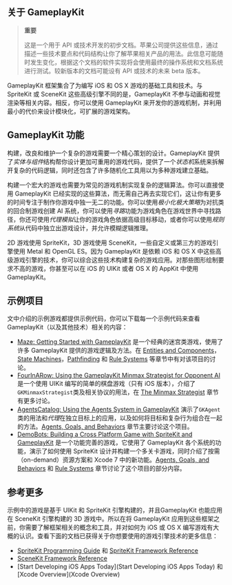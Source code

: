 ## 关于 GameplayKit

> **重要** 
> 
> 这是一个用于 API 或技术开发的初步文档。苹果公司提供这些信息，通过描述一些技术要点和代码结构让你了解苹果相关产品的用法。此信息可能随时发生变化，根据这个文档的软件实现将会使用最终的操作系统和文档系统进行测试。较新版本的文档可能设有 API 或技术的未来 beta 版本。

GameplayKit 框架集合了为编写 iOS 和 OS X 游戏的基础工具和技术。与 SpriteKit 或 SceneKit 这些高级引擎不同的是，GameplayKit 不参与动画和视觉渲染等相关内容。相反，你可以使用 GameplayKit 来开发你的游戏机制，并利用最小的代价来设计模块化，可扩展的游戏架构。

## GameplayKit 功能

构建，改良和维护一个复杂的游戏需要一个精心策划的设计。GameplayKit 提供了*实体与组件*结构帮你设计更加可重用的游戏代码，提供了一个*状态机*系统来拆解开复杂的代码逻辑，同时还包含了许多随机化工具用以为多种游戏建立基础。

构建一个宏大的游戏也需要为常见的游戏机制实现复杂的逻辑算法。你可以直接使用 GameplayKit 已经实现的这些算法，而无需自己再去实现它们，这让你有更多的时间专注于制作你游戏中独一无二的功能。你可以使用*极小化极大策略*为对抗类的回合制游戏创建 AI 系统，你可以使用*寻路*功能为游戏角色在游戏世界中寻找路径，你还可使用*代理模拟*让你的游戏角色依据高级目标移动，或者你可以使用*规则系统*从代码中独立出游戏设计，并允许模糊逻辑推理。

2D 游戏使用 SpriteKit，3D 游戏使用 SceneKit，一些自定义或第三方的游戏引擎使用 Metal 和 OpenGL ES。因为 GameplayKit 是依赖 iOS 和 OS X 中这些高级游戏引擎的技术，你可以综合这些技术构建复杂的游戏应用。对那些图形绘制要求不高的游戏，你甚至可以在 iOS 的 UIKit 或者 OS X 的 AppKit 中使用 GameplayKit。

## 示例项目

文中介绍的示例游戏都提供示例代码，你可以下载每一个示例代码来查看 GameplayKit（以及其他技术）相关的内容：

- [Maze: Getting Started with GameplayKit](https://developer.apple.com/sample-code/wwdc/2015/downloads/Maze.zip) 是一个经典的迷宫类游戏，使用了许多 GameplayKit 提供的游戏逻辑及方法。在 [Entities and Components](https://developer.apple.com/library/prerelease/ios/documentation/General/Conceptual/GameplayKit_Guide/EntityComponent.html#//apple_ref/doc/uid/TP40015172-CH6-SW1)，[State Machines](https://developer.apple.com/library/prerelease/ios/documentation/General/Conceptual/GameplayKit_Guide/StateMachine.html#//apple_ref/doc/uid/TP40015172-CH7-SW1)，[Pathfinding](https://developer.apple.com/library/prerelease/ios/documentation/General/Conceptual/GameplayKit_Guide/Pathfinding.html#//apple_ref/doc/uid/TP40015172-CH3-SW1) 和 [Rule Systems](https://developer.apple.com/library/prerelease/ios/documentation/General/Conceptual/GameplayKit_Guide/RuleSystems.html#//apple_ref/doc/uid/TP40015172-CH10-SW1) 等章节中有对该项目的讨论。
- [FourInARow: Using the GameplayKit Minmax Strategist for Opponent AI](https://developer.apple.com/library/prerelease/ios/samplecode/FourInARow/Introduction/Intro.html#//apple_ref/doc/uid/TP40016142) 是一个使用 UIKit 编写的简单的棋盘游戏（只有 iOS 版本），介绍了`GKMinmaxStrategist`类及相关协议的用法，在 [The Minmax Strategist](https://developer.apple.com/library/prerelease/ios/documentation/General/Conceptual/GameplayKit_Guide/Minmax.html#//apple_ref/doc/uid/TP40015172-CH2-SW1) 章节有更多讨论。
- [AgentsCatalog: Using the Agents System in GameplayKit](https://developer.apple.com/library/prerelease/ios/samplecode/AgentsCatalog/Introduction/Intro.html#//apple_ref/doc/uid/TP40016141) 演示了`GKAgent`类的用法和*代理*在独立目标上的应用，以及如何将目标和复杂行为组合在一起的方法。[Agents, Goals, and Behaviors](https://developer.apple.com/library/prerelease/ios/documentation/General/Conceptual/GameplayKit_Guide/Agent.html#//apple_ref/doc/uid/TP40015172-CH8-SW1) 章节主要讨论这个项目。
- [DemoBots: Building a Cross Platform Game with SpriteKit and GameplayKit](https://developer.apple.com/library/prerelease/ios/samplecode/DemoBots/Introduction/Intro.html#//apple_ref/doc/uid/TP40015179) 是一个功能完善的游戏，它使用了 GameplayKit 各个系统的功能，演示了如何使用 SpriteKit 设计并构建一个多关卡游戏，同时介绍了按需（on-demand）资源方案和 Xcode 7 中的新功能。[Agents, Goals, and Behaviors](https://developer.apple.com/library/prerelease/ios/documentation/General/Conceptual/GameplayKit_Guide/Agent.html#//apple_ref/doc/uid/TP40015172-CH8-SW1) 和 [Rule Systems](https://developer.apple.com/library/prerelease/ios/documentation/General/Conceptual/GameplayKit_Guide/RuleSystems.html#//apple_ref/doc/uid/TP40015172-CH10-SW1) 章节讨论了这个项目的部分内容。

## 参考更多

示例中的游戏是基于 UIKit 和 SpriteKit 引擎构建的，并且GameplayKit 也能应用在 SceneKit 引擎构建的 3D 游戏中。所以在将 GameplayKit 应用到这些框架之前，你需要了解框架相关的概念和工具，并对如何为 iOS 或 OS X 编写游戏有大概的认识。查看下面的文档已获得关于你想要使用的游戏引擎技术的更多信息：

- [SpriteKit Programming Guide](https://developer.apple.com/library/prerelease/ios/documentation/GraphicsAnimation/Conceptual/SpriteKit_PG/Introduction/Introduction.html#//apple_ref/doc/uid/TP40013043) 和 [SpriteKit Framework Reference](https://developer.apple.com/library/prerelease/ios/documentation/SpriteKit/Reference/SpriteKitFramework_Ref/index.html#//apple_ref/doc/uid/TP40013041)
- [SceneKit Framework Reference](https://developer.apple.com/library/prerelease/ios/documentation/SceneKit/Reference/SceneKit_Framework/index.html#//apple_ref/doc/uid/TP40012283)
- [Start Developing iOS Apps Today](Start Developing iOS Apps Today) 和 [Xcode Overview](Xcode Overview)